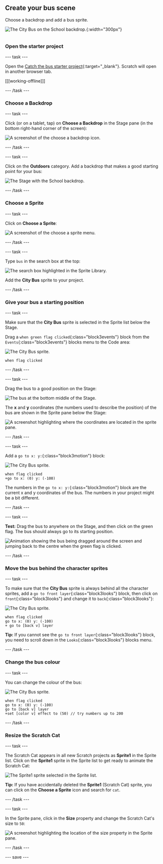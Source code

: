 ## Create your bus scene

<div style="display: flex; flex-wrap: wrap">
<div style="flex-basis: 200px; flex-grow: 1; margin-right: 15px;">
Choose a backdrop and add a bus sprite.
</div>
<div>

![The City Bus on the School backdrop.](images/bus-scene.png){:width="300px"}

</div>
</div>

### Open the starter project

--- task ---

Open the [Catch the bus starter project](https://scratch.mit.edu/projects/582214330/editor){:target="_blank"}. Scratch will open in another browser tab.

[[[working-offline]]]

--- /task ---

### Choose a Backdrop

--- task ---

Click (or on a tablet, tap) on **Choose a Backdrop** in the Stage pane (in the bottom right-hand corner of the screen):

![A screenshot of the choose a backdrop icon.](images/choose-a-backdrop.png)

--- /task ---

--- task ---

Click on the **Outdoors** category. Add a backdrop that makes a good starting point for your bus: 

![The Stage with the School backdrop.](images/outdoor-backdrop.png)

--- /task ---

### Choose a Sprite

--- task ---

Click on **Choose a Sprite**: 

![A screenshot of the choose a sprite menu.](images/choose-sprite-menu.png)

--- /task ---

--- task ---

Type `bus` in the search box at the top:

![The search box highlighted in the Sprite Library.](images/bus-search.png)

Add the **City Bus** sprite to your project.

--- /task ---

### Give your bus a starting position

--- task ---

Make sure that the **City Bus** sprite is selected in the Sprite list below the Stage.

Drag a `when green flag clicked`{:class="block3events"} block from the `Events`{:class="block3events"} blocks menu to the Code area: 

![The City Bus sprite.](images/bus-sprite.png)

```blocks3
when flag clicked
```

--- /task ---

--- task ---

Drag the bus to a good position on the Stage:

![The bus at the bottom middle of the Stage.](images/bus-bottom-middle.png)

The **x** and **y** coordinates (the numbers used to describe the position) of the bus are shown in the Sprite pane below the Stage:

![A screenshot highlighting where the coordinates are located in the sprite pane.](images/coords-sprite-pane.png)

--- /task ---

--- task ---

Add a `go to x: y:`{:class="block3motion"} block:

![The City Bus sprite.](images/bus-sprite.png)

```blocks3
when flag clicked
+go to x: (0) y: (-100)
```

The numbers in the `go to x: y:`{:class="block3motion"} block are the current x and y coordinates of the bus. The numbers in your project might be a bit different.

--- /task ---

--- task ---

**Test:** Drag the bus to anywhere on the Stage, and then click on the green flag. The bus should always go to its starting position.

![Animation showing the bus being dragged around the screen and jumping back to the centre when the green flag is clicked.](images/drag-bus.gif)

--- /task ---

### Move the bus behind the character sprites

--- task ---

To make sure that the **City Bus** sprite is always behind all the character sprites, add a `go to front layer`{:class="block3looks"} block, then click on `front`{:class="block3looks"} and change it to `back`{:class="block3looks"}:

![The City Bus sprite.](images/bus-sprite.png)

```blocks3
when flag clicked
go to x: (0) y: (-100)
+ go to [back v] layer
```

**Tip:** If you cannot see the `go to front layer`{:class="block3looks"} block, you need to scroll down in the `Looks`{:class="block3looks"} blocks menu.

--- /task ---

### Change the bus colour

--- task ---

You can change the colour of the bus:

![The City Bus sprite.](images/bus-sprite.png)

```blocks3
when flag clicked
go to x: (0) y: (-100)
go to [back v] layer
+set [color v] effect to (50) // try numbers up to 200
```

--- /task ---

### Resize the Scratch Cat

--- task ---

The Scratch Cat appears in all new Scratch projects as **Sprite1** in the Sprite list. Click on the **Sprite1** sprite in the Sprite list to get ready to animate the Scratch Cat:

![The Sprite1 sprite selected in the Sprite list.](images/sprite1-selected.png)

**Tip:** If you have accidentally deleted the **Sprite1** (Scratch Cat) sprite, you can click on the **Choose a Sprite** icon and search for `cat`. 

--- /task ---

--- task ---

In the Sprite pane, click in the **Size** property and change the Scratch Cat's size to `50`:

![A screenshot highlighting the location of the size property in the Sprite pane.](images/sprite-pane-size.png)

--- /task --- 

--- save ---
